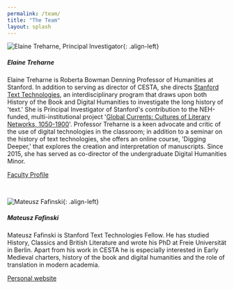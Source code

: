 ```yaml
---
permalink: /team/
title: "The Team"
layout: splash
---
```


![Elaine Treharne, Principal Investigator](/assets/images/Elaine_Treharne.jpeg){: .align-left}

##### Elaine Treharne

Elaine Treharne is Roberta Bowman Denning Professor of Humanities at Stanford. In addition to serving as director of CESTA, she directs [Stanford Text Technologies](https://texttechnologies.stanford.edu/), an interdisciplinary program that draws upon both History of the Book and Digital Humanities to investigate the long history of 'text.' She is Principal Investigator of Stanford's contribution to the NEH-funded, multi-institutional project '[Global Currents: Cultures of Literary Networks, 1050-1900](https://globalcurrents.stanford.edu/)'. Professor Treharne is a keen advocate and critic of the use of digital technologies in the classroom; in addition to a seminar on the history of text technologies, she offers an online course, 'Digging Deeper,' that explores the creation and interpretation of manuscripts. Since 2015, she has served as co-director of the undergraduate Digital Humanities Minor.

[Faculty Profile](https://english.stanford.edu/people/elaine-treharne)

<br>

![Mateusz Fafinski](/assets/images/Mateusz_Fafinski.jpeg){: .align-left}

##### Mateusz Fafinski

Mateusz Fafinski is Stanford Text Technologies Fellow. He has studied History, Classics and British Literature and wrote his PhD at Freie Universität in Berlin. Apart from his work in CESTA he is especially interested in Early Medieval charters, history of the book and digital humanities and the role of translation in modern academia.

[Personal website](https://mfafinski.github.io/)